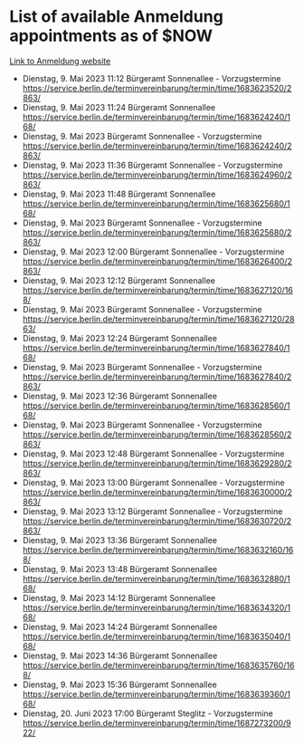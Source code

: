 # List of available Anmeldung appointments as of $NOW
[Link to Anmeldung website](https://service.berlin.de/terminvereinbarung/termin/tag.php?termin=1&anliegen[]=120686&dienstleisterlist=122210,122217,327316,122219,327312,122227,327314,122231,327346,122243,327348,122254,122252,329742,122260,329745,122262,329748,122271,327278,122273,327274,122277,327276,330436,122280,327294,122282,327290,122284,327292,122291,327270,122285,327266,122286,327264,122296,327268,150230,329760,122297,327286,122294,327284,122312,329763,122314,329775,122304,327330,122311,327334,122309,327332,317869,122281,327352,122279,329772,122283,122276,327324,122274,327326,122267,329766,122246,327318,122251,327320,122257,327322,122208,327298,122226,327300&herkunft=http%3A%2F%2Fservice.berlin.de%2Fdienstleistung%2F120686%2F)
- Dienstag, 9. Mai 2023 11:12 Bürgeramt Sonnenallee - Vorzugstermine https://service.berlin.de/terminvereinbarung/termin/time/1683623520/2863/
- Dienstag, 9. Mai 2023 11:24 Bürgeramt Sonnenallee https://service.berlin.de/terminvereinbarung/termin/time/1683624240/168/
- Dienstag, 9. Mai 2023  Bürgeramt Sonnenallee - Vorzugstermine https://service.berlin.de/terminvereinbarung/termin/time/1683624240/2863/
- Dienstag, 9. Mai 2023 11:36 Bürgeramt Sonnenallee - Vorzugstermine https://service.berlin.de/terminvereinbarung/termin/time/1683624960/2863/
- Dienstag, 9. Mai 2023 11:48 Bürgeramt Sonnenallee https://service.berlin.de/terminvereinbarung/termin/time/1683625680/168/
- Dienstag, 9. Mai 2023  Bürgeramt Sonnenallee - Vorzugstermine https://service.berlin.de/terminvereinbarung/termin/time/1683625680/2863/
- Dienstag, 9. Mai 2023 12:00 Bürgeramt Sonnenallee - Vorzugstermine https://service.berlin.de/terminvereinbarung/termin/time/1683626400/2863/
- Dienstag, 9. Mai 2023 12:12 Bürgeramt Sonnenallee https://service.berlin.de/terminvereinbarung/termin/time/1683627120/168/
- Dienstag, 9. Mai 2023  Bürgeramt Sonnenallee - Vorzugstermine https://service.berlin.de/terminvereinbarung/termin/time/1683627120/2863/
- Dienstag, 9. Mai 2023 12:24 Bürgeramt Sonnenallee https://service.berlin.de/terminvereinbarung/termin/time/1683627840/168/
- Dienstag, 9. Mai 2023  Bürgeramt Sonnenallee - Vorzugstermine https://service.berlin.de/terminvereinbarung/termin/time/1683627840/2863/
- Dienstag, 9. Mai 2023 12:36 Bürgeramt Sonnenallee https://service.berlin.de/terminvereinbarung/termin/time/1683628560/168/
- Dienstag, 9. Mai 2023  Bürgeramt Sonnenallee - Vorzugstermine https://service.berlin.de/terminvereinbarung/termin/time/1683628560/2863/
- Dienstag, 9. Mai 2023 12:48 Bürgeramt Sonnenallee - Vorzugstermine https://service.berlin.de/terminvereinbarung/termin/time/1683629280/2863/
- Dienstag, 9. Mai 2023 13:00 Bürgeramt Sonnenallee - Vorzugstermine https://service.berlin.de/terminvereinbarung/termin/time/1683630000/2863/
- Dienstag, 9. Mai 2023 13:12 Bürgeramt Sonnenallee - Vorzugstermine https://service.berlin.de/terminvereinbarung/termin/time/1683630720/2863/
- Dienstag, 9. Mai 2023 13:36 Bürgeramt Sonnenallee https://service.berlin.de/terminvereinbarung/termin/time/1683632160/168/
- Dienstag, 9. Mai 2023 13:48 Bürgeramt Sonnenallee https://service.berlin.de/terminvereinbarung/termin/time/1683632880/168/
- Dienstag, 9. Mai 2023 14:12 Bürgeramt Sonnenallee https://service.berlin.de/terminvereinbarung/termin/time/1683634320/168/
- Dienstag, 9. Mai 2023 14:24 Bürgeramt Sonnenallee https://service.berlin.de/terminvereinbarung/termin/time/1683635040/168/
- Dienstag, 9. Mai 2023 14:36 Bürgeramt Sonnenallee https://service.berlin.de/terminvereinbarung/termin/time/1683635760/168/
- Dienstag, 9. Mai 2023 15:36 Bürgeramt Sonnenallee https://service.berlin.de/terminvereinbarung/termin/time/1683639360/168/
- Dienstag, 20. Juni 2023 17:00 Bürgeramt Steglitz - Vorzugstermine https://service.berlin.de/terminvereinbarung/termin/time/1687273200/922/
